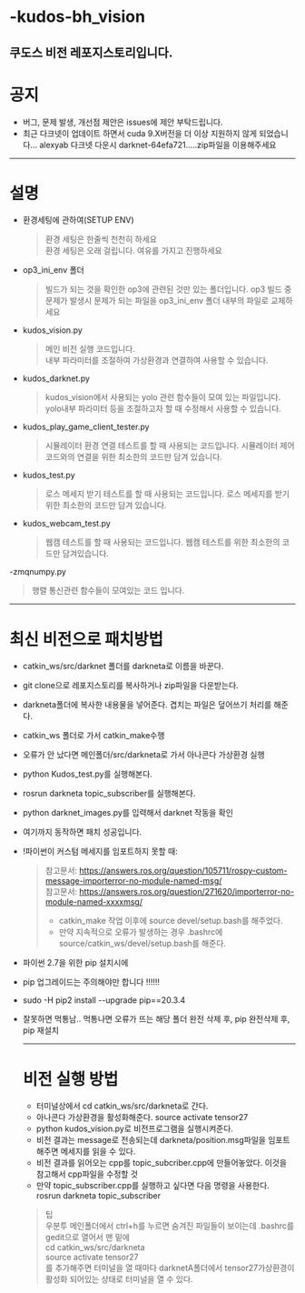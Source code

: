 # -kudos-bh_vision
쿠도스 비전 레포지스토리입니다.
---

# 공지
 - 버그, 문제 발생, 개선점 제안은 issues에 제안 부탁드립니다.
 - 최근 다크넷이 업데이트 하면서 cuda 9.X버전을 더 이상 지원하지 않게 되었습니다... alexyab 다크넷 다운시 darknet-64efa721.....zip파일을 이용해주세요

---

# 설명
- 환경세팅에 관하여(SETUP ENV)
  >환경 세팅은 한줄씩 천천히 하세요  
  >환경 세팅은 오래 걸립니다. 여유를 가지고 진행하세요  

- op3_ini_env 폴더
  >빌드가 되는 것을 확인한 op3에 관련된 것만 있는 폴더입니다.
  >op3 빌드 중 문제가 발생시 문제가 되는 파일을 op3_ini_env 폴더 내부의 파일로 교체하세요

- kudos_vision.py
  >메인 비전 실행 코드입니다.  
  >내부 파라미터를 조절하여 가상환경과 연결하여 사용할 수 있습니다.  

- kudos_darknet.py
  >kudos_vision에서 사용되는 yolo 관련 함수들이 모여 있는 파일입니다.  
  >yolo내부 파라미터 등을 조절하고자 할 때 수정해서 사용할 수 있습니다.

- kudos_play_game_client_tester.py
  >시뮬레이터 환경 연결 테스트를 할 때 사용되는 코드입니다.
  >시뮬레이터 제어 코드와의 연결을 위한 최소한의 코드만 담겨 있습니다.

- kudos_test.py
  >로스 메세지 받기 테스트를 할 때 사용되는 코드입니다.
  >로스 메세지를 받기 위한 최소한의 코드만 담겨 있습니다.

- kudos_webcam_test.py
  >웹캠 테스트를 할 때 사용되는 코드입니다.
  >웹캠 테스트를 위한 최소한의 코드만 담겨있습니다.

-zmqnumpy.py
  >행렬 통신관련 함수들이 모여있는 코드 입니다.

---

# 최신 비전으로 패치방법
- catkin_ws/src/darknet 폴더를 darkneta로 이름을 바꾼다.
- git clone으로 레포지스토리를 복사하거나 zip파일을 다운받는다.
- darkneta폴더에 복사한 내용물을 넣어준다. 겹치는 파일은 덮어쓰기 처리를 해준다.
- catkin_ws 폴더로 가서 catkin_make수행
- 오류가 안 났다면 메인폴더/src/darkneta로 가서 아나콘다 가상환경 실행
- python Kudos_test.py를 실행해본다.
- rosrun darkneta topic_subscriber를 실행해본다.
- python darknet_images.py를 입력해서 darknet 작동을 확인
- 여기까지 동작하면 패치 성공입니다.
- !파이썬이 커스텀 메세지를 임포트하지 못할 때:   
    >참고문서: https://answers.ros.org/question/105711/rospy-custom-message-importerror-no-module-named-msg/  
    >참고문서: https://answers.ros.org/question/271620/importerror-no-module-named-xxxxmsg/
    >- catkin_make 작업 이후에 source devel/setup.bash를 해주었다.  
    >- 만약 지속적으로 오류가 발생하는 경우 .bashrc에 source/catkin_ws/devel/setup.bash를 해준다.  
  
- 파이썬 2.7을 위한 pip 설치시에  
- pip 업그레이드는 주의해야만 합니다 !!!!!!  
- sudo -H pip2 install --upgrade pip==20.3.4  
- 잘못하면 먹통남.. 먹통나면 오류가 뜨는 해당 폴더 완전 삭제 후, pip 완전삭제 후, pip 재설치  
    
    
   ---
   
   # 비전 실행 방법
    - 터미널상에서 cd catkin_ws/src/darkneta로 간다.
    - 아나콘다 가상환경을 활성화해준다. source activate tensor27
    - python kudos_vision.py로 비전프로그램을 실행시켜준다.
    - 비전 결과는 message로 전송되는데 darkneta/position.msg파일을 임포트해주면 메세지를 읽을 수 있다.
    - 비전 결과를 읽어오는 cpp를 topic_subcriber.cpp에 만들어놓았다. 이것을 참고해서 cpp파일을 수정할 것
    - 만약 topic_subscriber.cpp를 실행하고 싶다면 다음 명령을 사용한다. rosrun darkneta topic_subscriber
    >팁  
    >우분투 메인폴더에서 ctrl+h를 누르면 숨겨진 파일들이 보이는데 .bashrc를 gedit으로 열어서 맨 밑에  
    >cd catkin_ws/src/darkneta  
    >source activate tensor27  
    >를 추가해주면 터미널을 열 때마다 darknetA폴더에서 tensor27가상환경이 활성화 되어있는 상태로 터미널을 열 수 있다.
